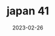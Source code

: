 ---
weight: 41
images: 
- /images/Japan/DSCF9031.jpg
title: japan 41
date: 2023-02-26
tags:
- japan
---
